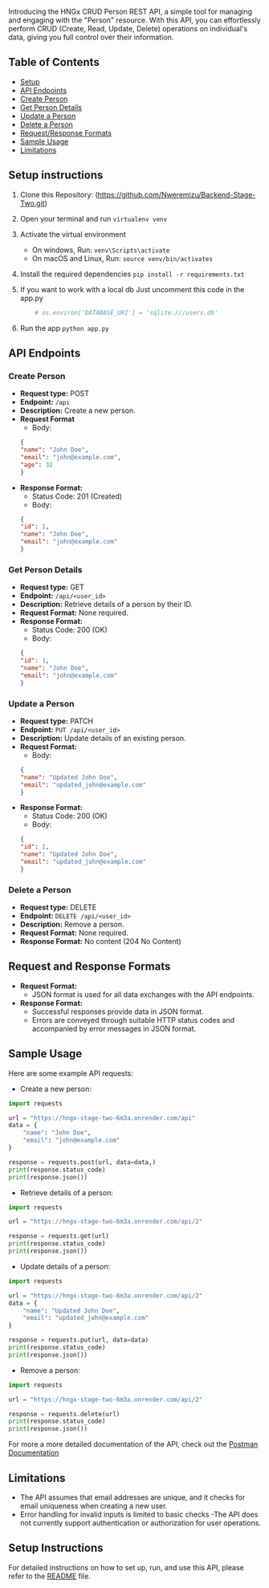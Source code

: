 Introducing the HNGx CRUD Person REST API, a simple tool for managing and engaging with the "Person" resource. With this API, you can effortlessly perform CRUD (Create, Read, Update, Delete) operations on individual's data, giving you full control over their information.
## Table of Contents
- [Setup](#setup-instructions)
- [API Endpoints](#api-endpoints)
- [Create Person](#create-person)
- [Get Person Details](#get-person-details)
- [Update a Person](#update-a-person)
- [Delete a Person](#delete-a-person)
- [Request/Response Formats](#requestresponse-formats)
- [Sample Usage](#sample-usage)
- [Limitations](#limitations)
## Setup instructions
1. Clone this Repository:
    (https://github.com/Nweremizu/Backend-Stage-Two.git)
2. Open your terminal and run
    ```virtualenv venv```
3. Activate the virtual environment
    * On windows, Run:
        ```venv\Scripts\activate```
    * On macOS and Linux, Run:
        ```source venv/bin/activates```
4. Install the required dependencies
    ```pip install -r requirements.txt```

5. If you want to work with a local db Just uncomment this code in the app.py
    ```python
        # os.environ['DATABASE_URI'] = 'sqlite:///users.db'
    ```
6. Run the app
    ```python app.py```
## API Endpoints
### Create Person
- **Request type:** POST
- **Endpoint:** `/api`
- **Description:** Create a new person.
- **Request Format**
    - Body:
    ```json
    {
    "name": "John Doe",
    "email": "john@example.com",
    "age": 32
    }
    ```
- **Response Format:**
    - Status Code: 201 (Created)
    - Body:
    ```json
    {
    "id": 1,
    "name": "John Doe",
    "email": "john@example.com"
    }
    ```
### Get Person Details
- **Request type:** GET
- **Endpoint:** `/api/<user_id>`
- **Description:** Retrieve details of a person by their ID.
- **Request Format:** None required.
- **Response Format:**
    - Status Code: 200 (OK)
    - Body:
    ```json
    {
    "id": 1,
    "name": "John Doe",
    "email": "john@example.com"
    }
    ```
### Update a Person
- **Request type:** PATCH
- **Endpoint:** `PUT /api/<user_id>`
- **Description:** Update details of an existing person.
- **Request Format:**
    - Body:
    ```json
    {
    "name": "Updated John Doe",
    "email": "updated_john@example.com"
    }
    ```
- **Response Format:**
    - Status Code: 200 (OK)
    - Body:
    ```json
    {
    "id": 1,
    "name": "Updated John Doe",
    "email": "updated_john@example.com"
    }
    ```
### Delete a Person
- **Request type:** DELETE
- **Endpoint:** `DELETE /api/<user_id>`
- **Description:** Remove a person.
- **Request Format:** None required.
- **Response Format:** No content (204 No Content)
## Request and Response Formats
- **Request Format:**
    - JSON format is used for all data exchanges with the API endpoints.
- **Response Format:**
    - Successful responses provide data in JSON format.
    - Errors are conveyed through suitable HTTP status codes and accompanied by error messages in JSON format.
## Sample Usage
Here are some example API requests:
- Create a new person:
```python
import requests

url = "https://hngx-stage-two-6m3a.onrender.com/api"
data = {
    "name": "John Doe",
    "email": "john@example.com"
}

response = requests.post(url, data=data,)
print(response.status_code)
print(response.json())
```
- Retrieve details of a person:
```python
import requests

url = "https://hngx-stage-two-6m3a.onrender.com/api/2"

response = requests.get(url)
print(response.status_code)
print(response.json())
```
- Update details of a person:
```python
import requests

url = "https://hngx-stage-two-6m3a.onrender.com/api/2"
data = {
    "name": "Updated John Doe",
    "email": "updated_john@example.com"
}

response = requests.put(url, data=data)
print(response.status_code)
print(response.json())
```
- Remove a person:
```python
import requests

url = "https://hngx-stage-two-6m3a.onrender.com/api/2"

response = requests.delete(url)
print(response.status_code)
print(response.json())

```
For more a more detailed documentation of the API, check out the [Postman Documentation](https://documenter.getpostman.com/view/29556247/2s9YC5xXVo)

## Limitations
- The API assumes that email addresses are unique, and it checks for email uniqueness when creating a new user.
- Error handling for invalid inputs is limited to basic checks
-The API does not currently support authentication or authorization for user operations.

## Setup Instructions
For detailed instructions on how to set up, run, and use this API, please refer to the
[README](README.md) file.